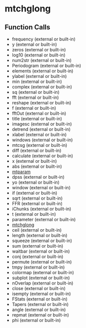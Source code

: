 # mtchglong

## Function Calls
- frequency  (external or built-in)
- y (external or built-in)
- zeros (external or built-in)
- log10 (external or built-in)
- num2str (external or built-in)
- Periodogram (external or built-in)
- elements  (external or built-in)
- ylabel (external or built-in)
- min (external or built-in)
- complex (external or built-in)
- sq (external or built-in)
- fft (external or built-in)
- reshape (external or built-in)
- f (external or built-in)
- fftOut (external or built-in)
- title (external or built-in)
- imagesc (external or built-in)
- detrend (external or built-in)
- xlabel (external or built-in)
- windows  (external or built-in)
- mtcsg (external or built-in)
- diff (external or built-in)
- calculate  (external or built-in)
- x (external or built-in)
- abs (external or built-in)
- [mtparam](mtparam.md)
- dpss (external or built-in)
- yo (external or built-in)
- window  (external or built-in)
- if  (external or built-in)
- sqrt (external or built-in)
- FFR  (external or built-in)
- iChunks (external or built-in)
- t (external or built-in)
- parameter  (external or built-in)
- [mtchglong](mtchglong.md)
- ceil (external or built-in)
- length (external or built-in)
- squeeze (external or built-in)
- sum (external or built-in)
- waitbar (external or built-in)
- conj (external or built-in)
- permute (external or built-in)
- tmpy (external or built-in)
- colormap (external or built-in)
- subplot (external or built-in)
- nOverlap (external or built-in)
- close (external or built-in)
- isempty (external or built-in)
- FStats (external or built-in)
- Tapers (external or built-in)
- angle (external or built-in)
- repmat (external or built-in)
- phi (external or built-in)
